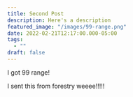 ```yaml
---
title: Second Post
description: Here's a description
featured_image: "/images/99-range.png"
date: 2022-02-21T12:17:00.000-05:00
tags:
  - ""
draft: false
---
```


I got 99 range!

I sent this from forestry weeee!!!!!
